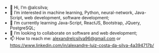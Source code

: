 - 👋 Hi, I’m @alcsilva;
- 👀 I’m interested in machine learning, Python, neural-network, Java-Script, web development, software development;
- 🌱 I’m currently learning Java-Script, ReactJS, Bootstrap, JQuery, PostgreSQL;
- 💞️ I’m looking to collaborate on software and web development;
- 📫 How to reach me: alexandrelcsilva96@gmail.com or https://www.linkedin.com/in/alexandre-luiz-costa-da-silva-4a394717b/

<!---
alcsilva/alcsilva is a ✨ special ✨ repository because its `README.md` (this file) appears on your GitHub profile.
You can click the Preview link to take a look at your changes.
--->
